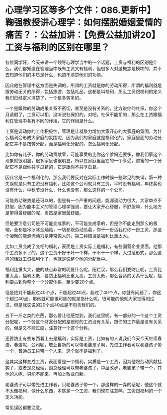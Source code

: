 # 心理学习区等多个文件：086.更新中】鞠强教授讲心理学：如何摆脱婚姻爱情的痛苦？：公益加讲：【免费公益加讲20】工资与福利的区别在哪里？

各位同学好，今天来讲一个领导心理学当中的一个话题，工资与福利的区别是什么，我们都知道在管理当中既有工资又有福利，但很多人对这概念是模糊的，并不去知道他们的本质是什么，也搞不清楚他们的功能。

因此他在管理中这方面是失调的，所谓的工资就是你的劳动所得，所谓的福利就是跟劳动无关的所得，包括旅游，包括礼品，这都是叫福利，那么工资跟福利的定义我们已经定义清楚了，一个是多劳多的。

一个是跟你的劳动成果关系不密切，甚至是没有关系的，比方说你的社保，你这个月请假了，工资可以扣，没听说社保扣的，对吧，社保不能扣的，那么在工资跟福利在管理中各有不同的作用，它的作用是什么。

工资是调动你的工作积极性，管理是让凝聚力增加大家开心的大家庭的氛围，为什么福利会形成大家庭的氛围呢，因为我们的家庭就是福利化的，家庭里面的劳动分配它并不是按劳分配，而是福利化分配的，怎么福利化分配。

比如你有儿子，你的劳动贡献零，可能享受的比你这个爹妈还要多，像我们家这个现象就很明显，很多家庭也很明显，所以在家庭里面它的一个享受，财富的一个分配它不是跟你共享瓜葛的，它是跟你不共享瓜葛。

因此它是一个福利化的，那么我们要反对在实际工作时候一些常见的失误，第一种失误就是只有工资没有福利，比如这个公司就只有工资，平时没有福利，年终奖也没有什么，中秋节没什么，什么也没有，那么这样的一个公司。

可能劳动继效是还可以的，但是有一个严重的问题，能源流动力很大，大家单点不舒服，因为能本主义的管理心理学强调，要让大家开心舒服，不舒服嘛，什么地方是带得最舒服的呢，当然是家里最舒服。

但是要注意公司是不可能变成家的，不可能变成家的，但是你不能走到那么的极端，全都是冷冰冰金灿灿，一切都跟劳动瓜葛，你干一份活我付你一份工资，那这个凝聚的能源流动力是非常惊人的，第二种错误是福利比重太大。

比如工资变成了变相的福利，表面是工资实际上是福利，有些国营企业里面，他那个工资多不了的，这个工资干好干坏一个样，干不干一个样，大过范形式，那么这样的话就工资福利化了，也就是说整个他的分配当中。

福利比重太大，他的缺点非常的明显什么呢，阳烂汉，那么我们要防止呢，工资比重太高，福利太低，要防止福利比重太高，工资太低，那么合适的关系什么呢，福利要占到你整个一个分配体系，至少要20个点。

但是绝对不能超过40个点，不能超过40点，超过了40个点，你就有问题了，你这个超过40点，那他就可能很可能的就是指什么呢，很可能的他就大家觉得阳烂汉，但是我这说的20个点40点是不包含我们的。

五下一斤之类的东西，那么要让他感觉到，我们这里呢，有一部分的一个这个工资分配呢，一个劳这个财富分配的是跟你的工资没有关系，跟你的工作量是没有关系的，但是又不能过度，注意好一个这个分称。

还要防止有些东西看上去是福利，实际是工资，比如有的人说我们今天今天继续春游，春游呢，公司呢，敬业自新的可以带老婆孩子啊，先进工作者可以老婆孩子带一个，普通员工只带一个人来，这个就不是福利了。

这其实这样变成工资，表面看是一个福利，实质是一个工资，因为他跟劳动贡献挂钩了，或者是总经理，副总经理可以带老婆孩子，中层改步，老婆孩子带一个，其他的人呢，只能不能来，再加上敬业自新。

老婆孩子可以带先进工作者，只老婆孩子带一个，那这样的一弄的话呢，他这个就不太像福利，像什么东西，本质是一个工资，我们现在注意啊，工资跟福利的一个定义功能。

常见误区都要注意。